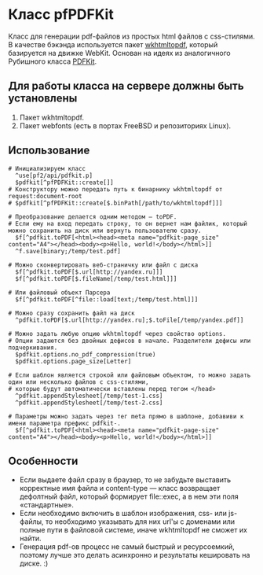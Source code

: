 # Класс pfPDFKit

Класс для генерации pdf-файлов из простых html файлов с css-стилями. В качестве бэкэнда используется пакет [wkhtmltopdf](http://code.google.com/p/wkhtmltopdf/), который базируется на движке WebKit. Основан на идеях из аналогичного Рубишного класса [PDFKit](https://github.com/pdfkit/pdfkit).

## Для работы класса на сервере должны быть установлены

1. Пакет wkhtmltopdf.
2. Пакет webfonts (есть в портах FreeBSD и репозиториях Linux).

## Использование

    # Инициализируем класс
      ^use[pf2/api/pdfkit.p]
      $pdfkit[^pfPDFKit::create[]]
    # Конструктору можно передать путь к бинарнику wkhtmltopdf от request:document-root
    # $pdfkit[^pfPDFKit::create[$.binPath[/path/to/wkhtmltopdf]]]

    # Преобразование делается одним методом — toPDF.
    # Если ему на вход передать строку, то он вернет нам файлик, который можно сохранить на диск или вернуть пользователю сразу.
      $f[^pdfkit.toPDF[<html><head><meta name="pdfkit-page_size" content="A4"></head><body><p>Hello, world!</body></html>]]
      ^f.save[binary;/temp/test.pdf]

    # Можно сконвертировать веб-страничку или файл с диска
      $f[^pdfkit.toPDF[$.url[http://yandex.ru]]]
      $f[^pdfkit.toPDF[$.fileName[/temp/test.html]]]

    # Или файловый объект Парсера
      $f[^pdfkit.toPDF[^file::load[text;/temp/test.html]]]

    # Можно сразу сохранить файл на диск
      ^pdfkit.toPDF[$.url[http://yandex.ru];$.toFile[/temp/yandex.pdf]]

    # Можно задать любую опцию wkhtmltopdf через свойство options.
    # Опции задаются без двойных дефисов в начале. Разделители дефисы или подчеркивания.
      $pdfkit.options.no_pdf_compression(true)
      $pdfkit.options.page_size[Letter]

    # Если шаблон является строкой или файловым объектом, то можно задать один или несколько файлов с css-стилями,
    # которые будут автоматически вставлены перед тегом </head>
      ^pdfkit.appendStylesheet[/temp/test-1.css]
      ^pdfkit.appendStylesheet[/temp/test-2.css]

    # Параметры можно задать через тег meta прямо в шаблоне, добавиви к имени параметра префикс pdfkit-.
      $f[^pdfkit.toPDF[<html><head><meta name="pdfkit-page-size" content="A4"></head><body><p>Hello, world!</body></html>]]


## Особенности

* Если выдаете файл сразу в браузер, то не забудьте выставить корректные имя файла и content-type — класс возвращает дефолтный файл, который формирует file::exec, а в нем эти поля «стандартные».
* Если необходимо включить в шаблон изображения, css- или js-файлы, то необходимо указывать для них url'ы с доменами или полные пути в файловой системе, иначе wkhtmltopdf не сможет их найти.
* Генерация pdf-ов процесс не самый быстрый и ресурсоемкий, поэтому лучше это делать асинхронно и результаты кешировать на диске. :)